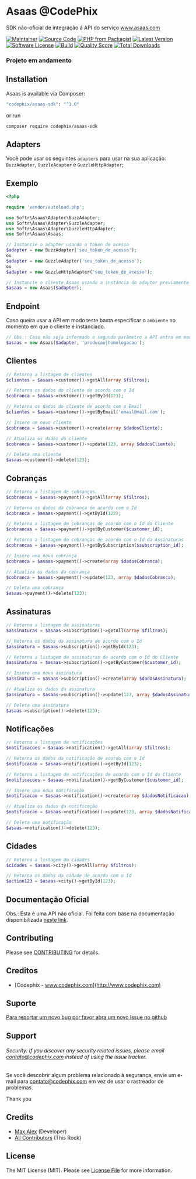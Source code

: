 # Asaas @CodePhix

SDK não-oficial de integração á API do serviço www.asaas.com

[![Maintainer](http://img.shields.io/badge/maintainer-@codephix-blue.svg?style=flat-square)](https://twitter.com/codephix)
[![Source Code](http://img.shields.io/badge/source-codephix/asaas-blue.svg?style=flat-square)](https://github.com/codephix/asaas)
[![PHP from Packagist](https://img.shields.io/packagist/php-v/codephix/asaas.svg?style=flat-square)](https://packagist.org/packages/codephix/asaas)
[![Latest Version](https://img.shields.io/github/release/codephix/asaas.svg?style=flat-square)](https://github.com/codephix/asaas/releases)
[![Software License](https://img.shields.io/badge/license-MIT-brightgreen.svg?style=flat-square)](LICENSE)
[![Build](https://img.shields.io/scrutinizer/build/g/codephix/asaas.svg?style=flat-square)](https://scrutinizer-ci.com/g/codephix/asaas)
[![Quality Score](https://img.shields.io/scrutinizer/g/codephix/asaas.svg?style=flat-square)](https://scrutinizer-ci.com/g/codephix/asaas)
[![Total Downloads](https://img.shields.io/packagist/dt/codephix/asaas.svg?style=flat-square)](https://packagist.org/packages/codephix/asaas)


### Projeto em andamento


## Installation

Asaas is available via Composer:

```bash
"codephix/asaas-sdk": "^1.0"
```

or run

```bash
composer require codephix/asaas-sdk
```



Adapters
--------

Você pode usar os seguintes `adapters` para usar na sua aplicação: `BuzzAdapter`, `GuzzleAdapter` e `GuzzleHttpAdapter`;

Exemplo
-------

```php
<?php

require 'vendor/autoload.php';

use Softr\Asaas\Adapter\BuzzAdapter;
use Softr\Asaas\Adapter\GuzzleAdapter;
use Softr\Asaas\Adapter\GuzzleHttpAdapter;
use Softr\Asaas\Asaas;

// Instancie o adapter usando o token de acesso
$adapter = new BuzzAdapter('seu_token_de_acesso');
ou
$adapter = new GuzzleAdapter('seu_token_de_acesso');
ou
$adapter = new GuzzleHttpAdapter('seu_token_de_acesso');

// Instancie o cliente Asaas usando a instância do adapter previamente criada.
$asaas = new Asaas($adapter);
```

Endpoint
--------

Caso queira usar a API em modo teste basta especificar o `ambiente` no momento em que o cliente é instanciado.

```php
// Obs.: Caso não seja informado o segundo parâmetro a API entra em modo de produção
$asaas = new Asaas($adapter, 'producao|homologacao');
```


Clientes
--------

```php
// Retorna a listagem de clientes
$clientes = $asaas->customer()->getAll(array $filtros);

// Retorna os dados do cliente de acordo com o Id
$cobranca = $asaas->customer()->getById(123);

// Retorna os dados do cliente de acordo com o Email
$clientes = $asaas->customer()->getByEmail('email@mail.com');

// Insere um novo cliente
$cobranca = $asaas->customer()->create(array $dadosCliente);

// Atualiza os dados do cliente
$cobranca = $asaas->customer()->update(123, array $dadosCliente);

// Deleta uma cliente
$asaas->customer()->delete(123);
```


Cobranças
------------

```php
// Retorna a listagem de cobranças
$cobrancas = $asaas->payment()->getAll(array $filtros);

// Retorna os dados da cobrança de acordo com o Id
$cobranca = $asaas->payment()->getById(123);

// Retorna a listagem de cobranças de acordo com o Id do Cliente
$cobrancas = $asaas->payment()->getByCustomer($customer_id);

// Retorna a listagem de cobranças de acordo com o Id da Assinaturas
$cobrancas = $asaas->payment()->getBySubscription($subscription_id);

// Insere uma nova cobrança
$cobranca = $asaas->payment()->create(array $dadosCobranca);

// Atualiza os dados da cobrança
$cobranca = $asaas->payment()->update(123, array $dadosCobranca);

// Deleta uma cobrança
$asaas->payment()->delete(123);
```


Assinaturas
------------

```php
// Retorna a listagem de assinaturas
$assinaturas = $asaas->subscription()->getAll(array $filtros);

// Retorna os dados da assinatura de acordo com o Id
$assinatura = $asaas->subscription()->getById(123);

// Retorna a listagem de assinaturas de acordo com o Id do Cliente
$assinaturas = $asaas->subscription()->getByCustomer($customer_id);

// Insere uma nova assinatura
$assinatura = $asaas->subscription()->create(array $dadosAssinatura);

// Atualiza os dados da assinatura
$assinatura = $asaas->subscription()->update(123, array $dadosAssinatura);

// Deleta uma assinatura
$asaas->subscription()->delete(123);
```


Notificações
------------

```php
// Retorna a listagem de notificações
$notificacoes = $asaas->notification()->getAll(array $filtros);

// Retorna os dados da notificação de acordo com o Id
$notificacao = $asaas->notification()->getById(123);

// Retorna a listagem de notificações de acordo com o Id do Cliente
$notificacoes = $asaas->notification()->getByCustomer($customer_id);

// Insere uma nova notificação
$notificacao = $asaas->notification()->create(array $dadosNotificacao);

// Atualiza os dados da notificação
$notificacao = $asaas->notification()->update(123, array $dadosNotificacao);

// Deleta uma notificação
$asaas->notification()->delete(123);
```


Cidades
------

```php
// Retorna a listagem de cidades
$cidades = $asaas->city()->getAll(array $filtros);

// Retorna os dados da cidade de acordo com o Id
$action123 = $asaas->city()->getById(123);
```

Documentação Oficial
--------------------

Obs.: Esta é uma API não oficial. Foi feita com base na documentação disponibilizada [neste link](https://docs.google.com/document/d/1XUJRHY_0nd45CzFK5EmjDK92qgaQJGMxT0rjZriTk-g).



## Contributing

Please see [CONTRIBUTING](https://github.com/codephix/router/blob/master/CONTRIBUTING.md) for details.


Creditos
--------

* [Codephix - www.codephix.com](http://www.codephix.com)


Suporte
-------

[Para reportar um novo bug por favor abra um novo Issue no github](https://github.com/codephix/asaas/issues)


## Support

###### Security: If you discover any security related issues, please email contato@codephix.com instead of using the issue tracker.

Se você descobrir algum problema relacionado à segurança, envie um e-mail para contato@codephix.com em vez de usar o rastreador de problemas.

Thank you

## Credits

- [Max Alex](https://github.com/codephix) (Developer)
- [All Contributors](https://github.com/codephix/router/contributors) (This Rock)

## License

The MIT License (MIT). Please see [License File](https://github.com/codephix/asaas/blob/master/LICENSE) for more information.
